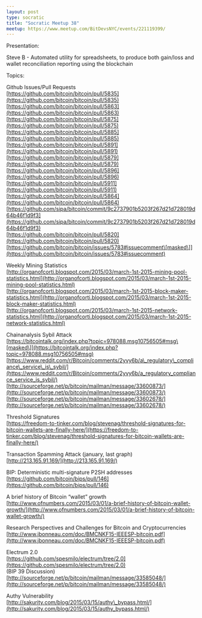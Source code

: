 ```yaml
---
layout: post
type: socratic
title: "Socratic Meetup 38"
meetup: https://www.meetup.com/BitDevsNYC/events/221119399/
---
```


Presentation:

Steve B - Automated utility for spreadsheets, to produce both gain/loss and wallet reconciliation reporting using the blockchain 

Topics:

Github Issues/Pull Requests  
[](https://github.com/bitcoin/bitcoin/pull/5835)[https://github.com/bitcoin/bitcoin/pull/5835](https://github.com/bitcoin/bitcoin/pull/5835)  
[](https://github.com/bitcoin/bitcoin/pull/5863)[https://github.com/bitcoin/bitcoin/pull/5863](https://github.com/bitcoin/bitcoin/pull/5863)  
[](https://github.com/bitcoin/bitcoin/pull/5875)[https://github.com/bitcoin/bitcoin/pull/5875](https://github.com/bitcoin/bitcoin/pull/5875)  
[](https://github.com/bitcoin/bitcoin/pull/5885)[https://github.com/bitcoin/bitcoin/pull/5885](https://github.com/bitcoin/bitcoin/pull/5885)  
[](https://github.com/bitcoin/bitcoin/pull/5891)[https://github.com/bitcoin/bitcoin/pull/5891](https://github.com/bitcoin/bitcoin/pull/5891)  
[](https://github.com/bitcoin/bitcoin/pull/5879)[https://github.com/bitcoin/bitcoin/pull/5879](https://github.com/bitcoin/bitcoin/pull/5879)  
[](https://github.com/bitcoin/bitcoin/pull/5896)[https://github.com/bitcoin/bitcoin/pull/5896](https://github.com/bitcoin/bitcoin/pull/5896)  
[](https://github.com/bitcoin/bitcoin/pull/5911)[https://github.com/bitcoin/bitcoin/pull/5911](https://github.com/bitcoin/bitcoin/pull/5911)  
[](https://github.com/bitcoin/bitcoin/pull/5864)[https://github.com/bitcoin/bitcoin/pull/5864](https://github.com/bitcoin/bitcoin/pull/5864)  
[](https://github.com/sipa/bitcoin/commit/9c2737901b5203f267d21d728019d64b46f1d9f3)[https://github.com/sipa/bitcoin/commit/9c2737901b5203f267d21d728019d64b46f1d9f3](https://github.com/sipa/bitcoin/commit/9c2737901b5203f267d21d728019d64b46f1d9f3)  
[](https://github.com/bitcoin/bitcoin/pull/5820)[https://github.com/bitcoin/bitcoin/pull/5820](https://github.com/bitcoin/bitcoin/pull/5820)  
[](https://github.com/bitcoin/bitcoin/issues/5783#issuecomment)[https://github.com/bitcoin/bitcoin/issues/5783#issuecomment\[masked\]](https://github.com/bitcoin/bitcoin/issues/5783#issuecomment)

Weekly Mining Statistics  
[](http://organofcorti.blogspot.com/2015/03/march-1st-2015-mining-pool-statistics.html)[http://organofcorti.blogspot.com/2015/03/march-1st-2015-mining-pool-statistics.html](http://organofcorti.blogspot.com/2015/03/march-1st-2015-mining-pool-statistics.html)  
[](http://organofcorti.blogspot.com/2015/03/march-1st-2015-block-maker-statistics.html)[http://organofcorti.blogspot.com/2015/03/march-1st-2015-block-maker-statistics.html](http://organofcorti.blogspot.com/2015/03/march-1st-2015-block-maker-statistics.html)  
[](http://organofcorti.blogspot.com/2015/03/march-1st-2015-network-statistics.html)[http://organofcorti.blogspot.com/2015/03/march-1st-2015-network-statistics.html](http://organofcorti.blogspot.com/2015/03/march-1st-2015-network-statistics.html)

Chainanalysis Sybil Attack  
[](https://bitcointalk.org/index.php?topic=978088.msg10756505#msg)[https://bitcointalk.org/index.php?topic=978088.msg10756505#msg\[masked\]](https://bitcointalk.org/index.php?topic=978088.msg10756505#msg)  
[](https://www.reddit.com/r/Bitcoin/comments/2yvy6b/a_regulatory_compliance_service_is_sybil/)[https://www.reddit.com/r/Bitcoin/comments/2yvy6b/a\_regulatory\_compliance\_service\_is\_sybil/](https://www.reddit.com/r/Bitcoin/comments/2yvy6b/a_regulatory_compliance_service_is_sybil/)  
[](http://sourceforge.net/p/bitcoin/mailman/message/33600873/)[http://sourceforge.net/p/bitcoin/mailman/message/33600873/](http://sourceforge.net/p/bitcoin/mailman/message/33600873/)  
[](http://sourceforge.net/p/bitcoin/mailman/message/33602678/)[http://sourceforge.net/p/bitcoin/mailman/message/33602678/](http://sourceforge.net/p/bitcoin/mailman/message/33602678/)

Threshold Signatures  
[](https://freedom-to-tinker.com/blog/stevenag/threshold-signatures-for-bitcoin-wallets-are-finally-here/)[https://freedom-to-tinker.com/blog/stevenag/threshold-signatures-for-bitcoin-wallets-are-finally-here/](https://freedom-to-tinker.com/blog/stevenag/threshold-signatures-for-bitcoin-wallets-are-finally-here/)

Transaction Spamming Attack (january, last graph)  
[](http://213.165.91.169/)[http://213.165.91.169/](http://213.165.91.169/)

BIP: Deterministic multi-signature P2SH addresses  
[](https://github.com/bitcoin/bips/pull/146)[https://github.com/bitcoin/bips/pull/146](https://github.com/bitcoin/bips/pull/146)

A brief history of Bitcoin “wallet” growth  
[](http://www.ofnumbers.com/2015/03/01/a-brief-history-of-bitcoin-wallet-growth/)[http://www.ofnumbers.com/2015/03/01/a-brief-history-of-bitcoin-wallet-growth/](http://www.ofnumbers.com/2015/03/01/a-brief-history-of-bitcoin-wallet-growth/)

Research Perspectives and Challenges for Bitcoin and Cryptocurrencies  
[](http://www.jbonneau.com/doc/BMCNKF15-IEEESP-bitcoin.pdf)[http://www.jbonneau.com/doc/BMCNKF15-IEEESP-bitcoin.pdf](http://www.jbonneau.com/doc/BMCNKF15-IEEESP-bitcoin.pdf)

Electrum 2.0  
[](https://github.com/spesmilo/electrum/tree/2.0)[https://github.com/spesmilo/electrum/tree/2.0](https://github.com/spesmilo/electrum/tree/2.0)  
(BIP 39 Discussion) [](http://sourceforge.net/p/bitcoin/mailman/message/33585048/)[http://sourceforge.net/p/bitcoin/mailman/message/33585048/](http://sourceforge.net/p/bitcoin/mailman/message/33585048/)

Authy Vulnerability  
[](http://sakurity.com/blog/2015/03/15/authy_bypass.html/)[http://sakurity.com/blog/2015/03/15/authy\_bypass.html/](http://sakurity.com/blog/2015/03/15/authy_bypass.html/)
